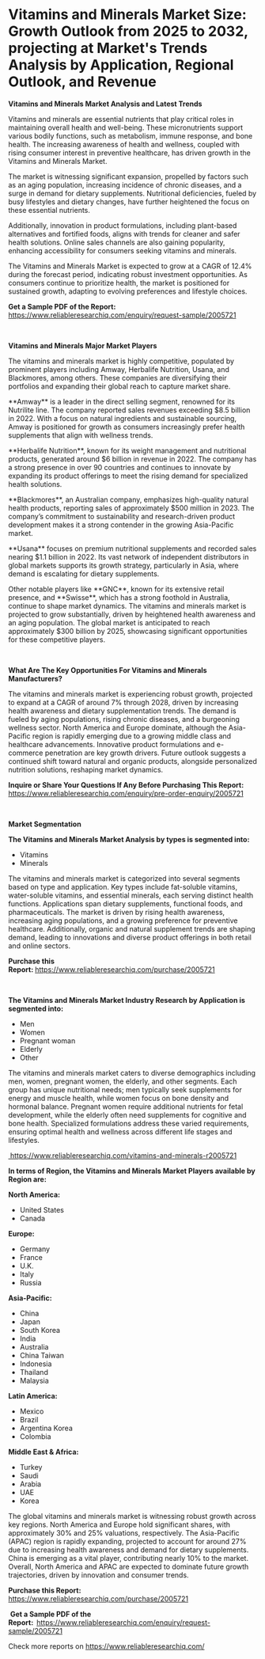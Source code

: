 <p><h1>Vitamins and Minerals Market Size: Growth Outlook from 2025 to 2032, projecting at Market's Trends Analysis by Application, Regional Outlook, and Revenue</h1></p><p><strong>Vitamins and Minerals Market Analysis and Latest Trends</strong></p>
<p><p>Vitamins and minerals are essential nutrients that play critical roles in maintaining overall health and well-being. These micronutrients support various bodily functions, such as metabolism, immune response, and bone health. The increasing awareness of health and wellness, coupled with rising consumer interest in preventive healthcare, has driven growth in the Vitamins and Minerals Market.</p><p>The market is witnessing significant expansion, propelled by factors such as an aging population, increasing incidence of chronic diseases, and a surge in demand for dietary supplements. Nutritional deficiencies, fueled by busy lifestyles and dietary changes, have further heightened the focus on these essential nutrients. </p><p>Additionally, innovation in product formulations, including plant-based alternatives and fortified foods, aligns with trends for cleaner and safer health solutions. Online sales channels are also gaining popularity, enhancing accessibility for consumers seeking vitamins and minerals. </p><p>The Vitamins and Minerals Market is expected to grow at a CAGR of 12.4% during the forecast period, indicating robust investment opportunities. As consumers continue to prioritize health, the market is positioned for sustained growth, adapting to evolving preferences and lifestyle choices.</p></p>
<p><strong>Get a Sample PDF of the Report:&nbsp;</strong> <a href="https://www.reliableresearchiq.com/enquiry/request-sample/2005721?utm_campaign=2783&utm_medium=2&utm_source=Github&utm_content=ia&utm_term=08032025&utm_id=vitamins-and-minerals">https://www.reliableresearchiq.com/enquiry/request-sample/2005721</a></p>
<p>&nbsp;</p>
<p><strong>Vitamins and Minerals Major Market Players</strong></p>
<p><p>The vitamins and minerals market is highly competitive, populated by prominent players including Amway, Herbalife Nutrition, Usana, and Blackmores, among others. These companies are diversifying their portfolios and expanding their global reach to capture market share.</p><p>**Amway** is a leader in the direct selling segment, renowned for its Nutrilite line. The company reported sales revenues exceeding $8.5 billion in 2022. With a focus on natural ingredients and sustainable sourcing, Amway is positioned for growth as consumers increasingly prefer health supplements that align with wellness trends.</p><p>**Herbalife Nutrition**, known for its weight management and nutritional products, generated around $6 billion in revenue in 2022. The company has a strong presence in over 90 countries and continues to innovate by expanding its product offerings to meet the rising demand for specialized health solutions.</p><p>**Blackmores**, an Australian company, emphasizes high-quality natural health products, reporting sales of approximately $500 million in 2023. The company’s commitment to sustainability and research-driven product development makes it a strong contender in the growing Asia-Pacific market.</p><p>**Usana** focuses on premium nutritional supplements and recorded sales nearing $1.1 billion in 2022. Its vast network of independent distributors in global markets supports its growth strategy, particularly in Asia, where demand is escalating for dietary supplements.</p><p>Other notable players like **GNC**, known for its extensive retail presence, and **Swisse**, which has a strong foothold in Australia, continue to shape market dynamics. The vitamins and minerals market is projected to grow substantially, driven by heightened health awareness and an aging population. The global market is anticipated to reach approximately $300 billion by 2025, showcasing significant opportunities for these competitive players.</p></p>
<p>&nbsp;</p>
<p><strong>What Are The Key Opportunities For Vitamins and Minerals Manufacturers?</strong></p>
<p><p>The vitamins and minerals market is experiencing robust growth, projected to expand at a CAGR of around 7% through 2028, driven by increasing health awareness and dietary supplementation trends. The demand is fueled by aging populations, rising chronic diseases, and a burgeoning wellness sector. North America and Europe dominate, although the Asia-Pacific region is rapidly emerging due to a growing middle class and healthcare advancements. Innovative product formulations and e-commerce penetration are key growth drivers. Future outlook suggests a continued shift toward natural and organic products, alongside personalized nutrition solutions, reshaping market dynamics.</p></p>
<p><strong>Inquire or Share Your Questions If Any Before Purchasing This Report:</strong> <a href="https://www.reliableresearchiq.com/enquiry/pre-order-enquiry/2005721?utm_campaign=2783&utm_medium=2&utm_source=Github&utm_content=ia&utm_term=08032025&utm_id=vitamins-and-minerals">https://www.reliableresearchiq.com/enquiry/pre-order-enquiry/2005721</a></p>
<p>&nbsp;</p>
<p><strong>Market Segmentation</strong></p>
<p><strong>The Vitamins and Minerals Market Analysis by types is segmented into:</strong></p>
<p><ul><li>Vitamins</li><li>Minerals</li></ul></p>
<p><p>The vitamins and minerals market is categorized into several segments based on type and application. Key types include fat-soluble vitamins, water-soluble vitamins, and essential minerals, each serving distinct health functions. Applications span dietary supplements, functional foods, and pharmaceuticals. The market is driven by rising health awareness, increasing aging populations, and a growing preference for preventive healthcare. Additionally, organic and natural supplement trends are shaping demand, leading to innovations and diverse product offerings in both retail and online sectors.</p></p>
<p><strong>Purchase this Report:&nbsp;</strong><a href="https://www.reliableresearchiq.com/purchase/2005721?utm_campaign=2783&utm_medium=2&utm_source=Github&utm_content=ia&utm_term=08032025&utm_id=vitamins-and-minerals">https://www.reliableresearchiq.com/purchase/2005721</a></p>
<p>&nbsp;</p>
<p><strong>The Vitamins and Minerals Market Industry Research by Application is segmented into:</strong></p>
<p><ul><li>Men</li><li>Women</li><li>Pregnant woman</li><li>Elderly</li><li>Other</li></ul></p>
<p><p>The vitamins and minerals market caters to diverse demographics including men, women, pregnant women, the elderly, and other segments. Each group has unique nutritional needs; men typically seek supplements for energy and muscle health, while women focus on bone density and hormonal balance. Pregnant women require additional nutrients for fetal development, while the elderly often need supplements for cognitive and bone health. Specialized formulations address these varied requirements, ensuring optimal health and wellness across different life stages and lifestyles.</p></p>
<p><a href="https://www.reliableresearchiq.com/vitamins-and-minerals-r2005721?utm_campaign=2783&utm_medium=2&utm_source=Github&utm_content=ia&utm_term=08032025&utm_id=vitamins-and-minerals">&nbsp;https://www.reliableresearchiq.com/vitamins-and-minerals-r2005721</a></p>
<p><strong>In terms of Region, the Vitamins and Minerals Market Players available by Region are:</strong></p>
<p>
    <p> <strong> North America: </strong>
        <ul>
            <li>United States</li>
            <li>Canada</li>
        </ul>
        </p> 
    <p> <strong> Europe: </strong>
        <ul>
            <li>Germany</li>
            <li>France</li>
            <li>U.K.</li>
            <li>Italy</li>
            <li>Russia</li>
        </ul>
        </p> 
    <p> <strong> Asia-Pacific: </strong>
        <ul>
            <li>China</li>
            <li>Japan</li>
            <li>South Korea</li>
            <li>India</li>
            <li>Australia</li>
            <li>China Taiwan</li>
            <li>Indonesia</li>
            <li>Thailand</li>
            <li>Malaysia</li>
        </ul>
        </p> 
    <p> <strong> Latin America: </strong>
        <ul>
            <li>Mexico</li>
            <li>Brazil</li>
            <li>Argentina Korea</li>
            <li>Colombia</li>
        </ul>
        </p> 
    <p> <strong> Middle East & Africa: </strong>
        <ul>
            <li>Turkey</li>
            <li>Saudi</li>
            <li>Arabia</li>
            <li>UAE</li>
            <li>Korea</li>
        </ul>
    </p>
    </p>
<p><p>The global vitamins and minerals market is witnessing robust growth across key regions. North America and Europe hold significant shares, with approximately 30% and 25% valuations, respectively. The Asia-Pacific (APAC) region is rapidly expanding, projected to account for around 27% due to increasing health awareness and demand for dietary supplements. China is emerging as a vital player, contributing nearly 10% to the market. Overall, North America and APAC are expected to dominate future growth trajectories, driven by innovation and consumer trends.</p></p>
<p><strong>Purchase this Report: </strong><a href="https://www.reliableresearchiq.com/purchase/2005721?utm_campaign=2783&utm_medium=2&utm_source=Github&utm_content=ia&utm_term=08032025&utm_id=vitamins-and-minerals">https://www.reliableresearchiq.com/purchase/2005721</a></p>
<p>&nbsp;<strong>Get a Sample PDF of the Report:&nbsp;&nbsp;</strong><a href="https://www.reliableresearchiq.com/enquiry/request-sample/2005721?utm_campaign=2783&utm_medium=2&utm_source=Github&utm_content=ia&utm_term=08032025&utm_id=vitamins-and-minerals">https://www.reliableresearchiq.com/enquiry/request-sample/2005721</a></p>
<p><strong></strong></p>
<p>Check more reports on <a href="https://www.reliableresearchiq.com/?utm_campaign=2783&utm_medium=2&utm_source=Github&utm_content=ia&utm_term=08032025&utm_id=vitamins-and-minerals">https://www.reliableresearchiq.com/</a></p>